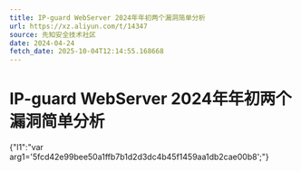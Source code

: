 ```yaml
---
title: IP-guard WebServer 2024年年初两个漏洞简单分析
url: https://xz.aliyun.com/t/14347
source: 先知安全技术社区
date: 2024-04-24
fetch_date: 2025-10-04T12:14:55.168668
---
```


# IP-guard WebServer 2024年年初两个漏洞简单分析

{"l1":"var arg1='5fcd42e99bee50a1ffb7b1d2d3dc4b45f1459aa1db2cae00b8';"}